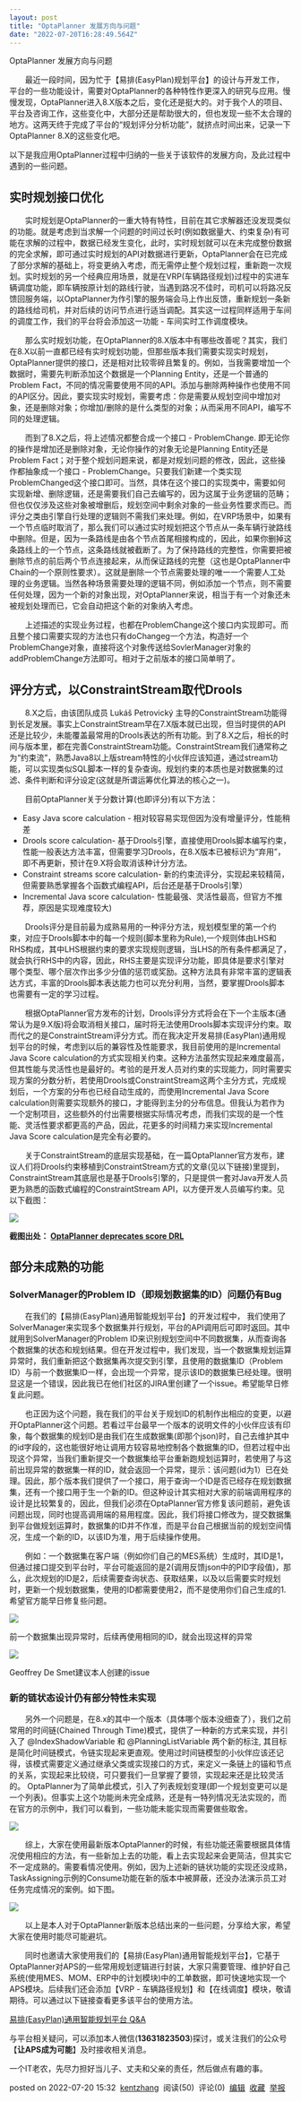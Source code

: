 ```yaml
---
layout: post
title: "OptaPlanner 发展方向与问题"
date: "2022-07-20T16:28:49.564Z"
---
```

OptaPlanner 发展方向与问题

​　　最近一段时间，因为忙于【易排(EasyPlan)规划平台】的设计与开发工作，平台的一些功能设计，需要对OptaPlanner的各种特性作更深入的研究与应用。慢慢发现，OptaPlanner进入8.X版本之后，变化还是挺大的。对于我个人的项目、平台及咨询工作，这些变化中，大部分还是帮助很大的，但也发现一些不太合理的地方。这两天终于完成了平台的“规划评分分析功能”，就挤点时间出来，记录一下OptaPlanner 8.X的这些变化吧。

以下是我应用OptaPlanner过程中归纳的一些关于该软件的发展方向，及此过程中遇到的一些问题。

实时规划接口优化
--------

　　实时规划是OptaPlanner的一重大特有特性，目前在其它求解器还没发现类似的功能。就是考虑到当求解一个问题的时间过长时(例如数据量大、约束复杂)有可能在求解的过程中，数据已经发生变化，此时，实时规划就可以在未完成整份数据的完全求解，即可通过实时规划的API对数据进行更新，OptaPlanner会在已完成了部分求解的基础上，将变更纳入考虑，而无需停止整个规划过程，重新跑一次规划。实时规划的另一个经典应用场景，就是在VRP(车辆路径规划)过程中的实进车辆调度功能，即车辆按原计划的路线行驶，当遇到路况不佳时，司机可以将路况反馈回服务端，以OptaPlanner为作引擎的服务端会马上作出反馈，重新规划一条新的路线给司机，并对后续的访问节点进行适当调配。其实这一过程同样适用于车间的调度工作，我们的平台将会添加这一功能 - 车间实时工作调度模块。

　　那么实时规划功能，在OptaPlanner的8.X版本中有哪些改善呢？其实，我们在8.X以前一直都已经有实时规划功能，但那些版本我们需要实现实时规划，OptaPlanner提供的接口，还是相对比较零碎且繁复的。例如，当我需要增加一个数据时，需要先判断添加这个数据是一个Planning Entity，还是一个普通的Problem Fact，不同的情况需要使用不同的API。添加与删除两种操作也使用不同的API区分。因此，要实现实时规划，需要考虑：你是需要从规划空间中增加对象，还是删除对象；你增加/删除的是什么类型的对象；从而采用不同API，编写不同的处理逻辑。

　　而到了8.X之后，将上述情况都整合成一个接口 - ProblemChange. 即无论你的操作是增加还是删除对象，无论你操作的对象无论是Planning Entity还是Problem Fact；对于整个规划问题来说，都是对规划问题的修改，因此，这些操作都抽象成一个接口 - ProblemChange。只要我们新建一个类实现ProblemChanged这个接口即可。当然，具体在这个接口的实现类中，需要如何实现新增、删除逻辑，还是需要我们自己去编写的，因为这属于业务逻辑的范畴；但也仅仅涉及这些对象被增删后，规划空间中剩余对象的一些业务性要求而已。而评分之类由引擎自行处理的逻辑则不需我们来处理。例如，在VRP场景中，如果有一个节点临时取消了，那么我们可以通过实时规划把这个节点从一条车辆行驶路线中删除。但是，因为一条路线是由各个节点首尾相接构成的，因此，如果你删掉这条路线上的一个节点，这条路线就被截断了。为了保持路线的完整性，你需要把被删除节点的前后两个节点连接起来，从而保证路线的完整（这也是OptaPlanner中Chain的一个原则性要求）。这就是删除一个节点需要处理的唯一一个需要人工处理的业务逻辑。当然各种场景需要处理的逻辑不同，例如添加一个节点，则不需要任何处理，因为一个新的对象出现，对OptaPlanner来说，相当于有一个对象还未被规划处理而已，它会自动把这个新的对象纳入考虑。

　　上述描述的实现业务过程，也都在ProblemChange这个接口内实现即可。而且整个接口需要实现的方法也只有doChangeg一个方法，构造好一个ProblemChange对象，直接将这个对象传送给SovlerManager对象的addProblemChange方法即可。相对于之前版本的接口简单明了。

评分方式，以ConstraintStream取代Drools
------------------------------

　　8.X之后，由该团队成员 Lukáš Petrovický 主导的ConstraintStream功能得到长足发展。事实上ConstraintStream早在7.X版本就已出现，但当时提供的API还是比较少，未能覆盖最常用的Drools表达的所有功能。到了8.X之后，相长的时间与版本里，都在完善ConstraintStream功能。ConstraintStream我们通常称之为“约束流”，熟悉Java8以上版stream特性的小伙伴应该知道，通过stream功能，可以实现类似SQL脚本一样的复杂查询。规划约束的本质也是对数据集的过滤、条件判断和评分设定(这就是所谓运筹优化算法的核心之一)。

　　目前OptaPlanner关于分数计算(也即评分)有以下方法：

*   Easy Java score calculation - 相对较容易实现但因为没有增量评分，性能稍差
*   Drools score calculation- 基于Drools引擎，直接使用Drools脚本编写约束，性能一般表达方法丰富，但需要学习Drools，在8.X版本已被标识为“弃用”，即不再更新，预计在9.X将会取消该种计分方法。
*   Constraint streams score calculation- 新的约束流评分，实现起来较精简，但需要熟悉掌握各个函数式编程API，后台还是基于Drools引擎）
*   Incremental Java score calculation- 性能最强、灵活性最高，但官方不推荐，原因是实现难度较大)

　　Drools评分是目前最为成熟易用的一种评分方法，规划模型里的第一个约束，对应于Drools脚本中的每一个规则(脚本里称为Rule),一个规则体由LHS和RHS构成，其中LHS根据约束的要求实现规则逻辑，当LHS的所有条件都满足了，就会执行RHS中的内容，因此，RHS主要是实现评分功能，即具体是要求引擎对哪个类型、哪个层次作出多少分值的惩罚或奖励。这种方法具有非常丰富的逻辑表达方式，丰富的Drools脚本表达能力也可以充分利用，当然，要掌握Drools脚本也需要有一定的学习过程。

　　根据OptaPlanner官方发布的计划，Drools评分方式将会在下一个主版本(通常认为是9.X版)将会取消相关接口，届时将无法使用Drools脚本实现评分约束。取而代之的是ConstraintStream评分方式。而在我决定开发易排(EasyPlan)通用规划平台的时候，考虑到以后的兼容性及性能要求，我目前使用的是Incremental Java Score calculation的方式实现相关约束。这种方法虽然实现起来难度最高，但其性能与灵活性也是最好的。考验的是开发人员对约束的实现能力，同时需要实现方案的分数分析，若使用Drools或ConstraintStream这两个主分方式，完成规划后，一个方案的分布也已经自动生成的，而使用Incremental Java Score calculation则需要实现额外的接口，才能得到主分的分布信息。但我认为若作为一个定制项目，这些额外的付出需要根据实际情况考虑，而我们实现的是一个性能、灵活性要求都更高的产品，因此，花更多的时间精力来实现Incremental Java Score calculation是完全有必要的。

　　关于ConstraintStream的底层实现基础，在一篇OptaPlanner官方发布，建议人们将Drools约束移植到ConstraintStream方式的文章(见以下链接)里提到，ConstraintStream其底层也是基于Drools引擎的，只是提供一套对Java开发人员更为熟悉的函数式编程的ConstraintStream API，以方便开发人员编写约束。见以下截图：

![](https://img2022.cnblogs.com/blog/148283/202207/148283-20220720152527493-2020376093.png)

**截图出处： [OptaPlanner deprecates score DRL](https://www.optaplanner.org/blog/2022/05/26/optaplanner-deprecates-score-drl.html "OptaPlanner deprecates score DRL")**

部分未成熟的功能
--------

### SolverManager的Problem ID（即规划数据集的ID）问题仍有Bug

　　在我们的【易排(EasyPlan)通用智能规划平台】的开发过程中， 我们使用了SolverManager来实现多个数据集并行规划，平台的API调用后可即时返回。其中就用到SolverManager的Problem ID来识别规划空间中不同数据集，从而查询各个数据集的状态和规划结果。但在开发过程中，我们发现，当一个数据集规划运算异常时，我们重新把这个数据集再次提交到引擎，且使用的数据集ID（Problem ID）与前一个数据集ID一样，会出现一个异常，提示该ID的数据集已经处理。很明显这是一个错误，因此我已在他们社区的JIRA里创建了一个issue。希望能早日修复此问题。

　　也正因为这个问题，我在我们的平台关于规划ID的机制作出相应的变更，以避开OptaPlanner这个问题。若看过平台最早一个版本的说明文件的小伙伴应该有印象，每个数据集的规划ID是由我们在生成数据集(即那个json)时，自己去维护其中的id字段的，这也能很好地让调用方较容易地控制各个数据集的ID，但若过程中出现这个异常，当我们重新提交一个数据集给平台重新跑规划运算时，若使用了与这前出现异常的数据集一样的ID，就会返回一个异常，提示：该问题(id为1）已在处理。因此，那个版本我们提供了一个接口，用于查询一个ID是否已经存在规划数据集，还有一个接口用于生一个新的ID。但这种设计其实相对大家的前端调用程序的设计是比较繁复的，因此，但我们必须在OptaPlanner官方修复该问题前，避免该问题出现，同时也提高调用端的易用程度。因此，我们将接口修改为，提交数据集到平台做规划运算时，数据集的ID并不作准，而是平台自己根据当前的规划空间情况，生成一个新的ID，以该ID为准，用于后续操作使用。

　　例如：一个数据集在客户端（例如你们自己的MES系统）生成时，其ID是1，但通过接口提交到平台时，平台可能返回的是2(调用反馈json中的PID字段值)，那么，此次规划的ID是2，后续需要查询状态、获取结果，以及以后需要实时规划时，更新一个规划数据集，使用的ID都需要使用2，而不是使用你们自己生成的1. 希望官方能早日修复些问题。

![](https://img2022.cnblogs.com/blog/148283/202207/148283-20220720152717128-1855406364.png)

前一个数据集出现异常时，后续再使用相同的ID，就会出现这样的异常

![](https://img2022.cnblogs.com/blog/148283/202207/148283-20220720152746977-629731449.png)

Geoffrey De Smet建议本人创建的issue

### 新的链状态设计仍有部分特性未实现

　　另外一个问题是，在8.x的其中一个版本（具体哪个版本没细查了），我们之前常用的时间链(Chained Through Time)模式，提供了一种新的方式来实现，并引入了 @IndexShadowVariable 和 @PlanningListVariable 两个新的标注, 其目标是简化时间链模式，令链实现起来更直观。使用过时间链模型的小伙伴应该还记得，该模式需要定义通过继承父类或实现接口的方式，来定义一条链上的锚和节点的关系，实现起来比较绕，可只要我们一旦掌握了要领，实现起来还是比较灵活的。 OptaPlanner为了简单此模式，引入了列表规划变理(即一个规划变更可以是一个列表)。但事实上这个功能尚未完全成熟，还是有一特列情况无法实现的，而在官方的示例中，我们可以看到，一些功能未能实现而需要做些取舍。

![](https://img2022.cnblogs.com/blog/148283/202207/148283-20220720152837626-1663859384.png)

　　综上，大家在使用最新版本OptaPlanner的时候，有些功能还需要根据具体情况使用相应的方法，有一些新加上去的功能，看上去实现起来会更简洁，但其实它不一定成熟的。需要看情况使用。例如，因为上述新的链状功能的实现还没成熟，TaskAssigning示例的Consume功能在新的版本中被屏蔽，还没办法演示员工对任务完成情况的案例。如下图。

![](https://img2022.cnblogs.com/blog/148283/202207/148283-20220720152900566-746314587.png)

　　以上是本人对于OptaPlanner新版本总结出来的一些问题，分享给大家，希望大家在使用时能尽可能避坑。

　　同时也邀请大家使用我们的【易排(EasyPlan)通用智能规划平台】，它基于OptaPlanner对APS的一些常用规划逻辑进行封装，大家只需要管理、维护好自己系统(使用MES、MOM、ERP中的计划模块)中的工单数据，即可快速地实现一个APS模块。后续我们还会添加【VRP - 车辆路径规划】和【在线调度】模块，敬请期待。可以通过以下链接查看更多该平台的使用方法。

[易排(EasyPlan)通用智能规划平台 Q&A](https://mp.weixin.qq.com/s/jtwYKwn98Oxyd1U1IQIwxQ)

与平台相关疑问，可以添加本人微信(**13631823503**)探讨，或关注我们的公众号【**让APS成为可能**】及时接收相关消息。

一个IT老农，先尽力担好当儿子、丈夫和父亲的责任，然后做点有趣的事。

posted on 2022-07-20 15:32  [kentzhang](https://www.cnblogs.com/kentzhang/)  阅读(50)  评论(0)  [编辑](https://i.cnblogs.com/EditPosts.aspx?postid=16498233)  [收藏](javascript:void(0))  [举报](javascript:void(0))